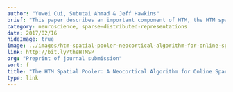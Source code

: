 ```yaml
---
author: "Yuwei Cui, Subutai Ahmad & Jeff Hawkins"
brief: "This paper describes an important component of HTM, the HTM spatial pooler, which is a neurally inspired algorithm that learns sparse distributed representations online. Written from a neuroscience perspective, the paper demonstrates key computational properties of HTM spatial pooler."
category: neuroscience, sparse-distributed-representations
date: 2017/02/16
hideImage: true
image: ../images/htm-spatial-pooler-neocortical-algorithm-for-online-sparse-distributed-coding.png
link: http://bit.ly/theHTMSP
org: "Preprint of journal submission"
sort: f
title: "The HTM Spatial Pooler: A Neocortical Algorithm for Online Sparse Distributed Coding"
type: link
---
```

